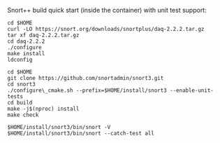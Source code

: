 Snort++ build quick start (inside the container) with unit test support:
```
cd $HOME
curl -LO https://snort.org/downloads/snortplus/daq-2.2.2.tar.gz
tar xf daq-2.2.2.tar.gz
cd daq-2.2.2
./configure
make install
ldconfig

cd $HOME
git clone https://github.com/snortadmin/snort3.git
cd snort3
./configure\_cmake.sh --prefix=$HOME/install/snort3 --enable-unit-tests
cd build
make -j$(nproc) install
make check

$HOME/install/snort3/bin/snort -V
$HOME/install/snort3/bin/snort --catch-test all
```

